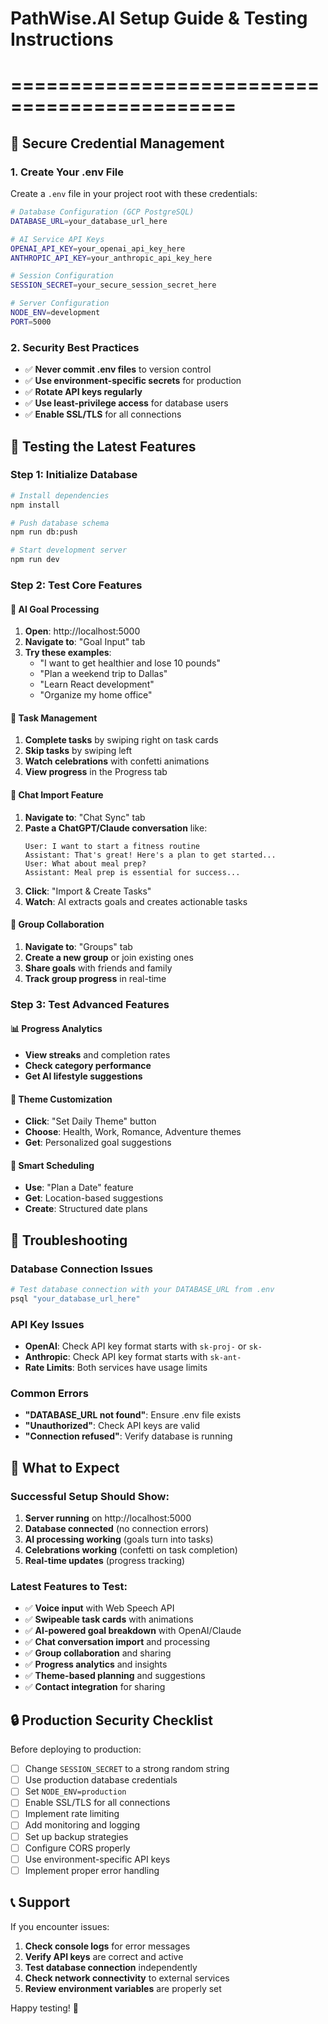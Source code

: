 # PathWise.AI Setup Guide & Testing Instructions
# =============================================

## 🔐 Secure Credential Management

### 1. Create Your .env File
Create a `.env` file in your project root with these credentials:

```bash
# Database Configuration (GCP PostgreSQL)
DATABASE_URL=your_database_url_here

# AI Service API Keys
OPENAI_API_KEY=your_openai_api_key_here
ANTHROPIC_API_KEY=your_anthropic_api_key_here

# Session Configuration
SESSION_SECRET=your_secure_session_secret_here

# Server Configuration
NODE_ENV=development
PORT=5000
```

### 2. Security Best Practices
- ✅ **Never commit .env files** to version control
- ✅ **Use environment-specific secrets** for production
- ✅ **Rotate API keys regularly**
- ✅ **Use least-privilege access** for database users
- ✅ **Enable SSL/TLS** for all connections

## 🚀 Testing the Latest Features

### Step 1: Initialize Database
```bash
# Install dependencies
npm install

# Push database schema
npm run db:push

# Start development server
npm run dev
```

### Step 2: Test Core Features

#### 🎯 AI Goal Processing
1. **Open**: http://localhost:5000
2. **Navigate to**: "Goal Input" tab
3. **Try these examples**:
   - "I want to get healthier and lose 10 pounds"
   - "Plan a weekend trip to Dallas"
   - "Learn React development"
   - "Organize my home office"

#### 📱 Task Management
1. **Complete tasks** by swiping right on task cards
2. **Skip tasks** by swiping left
3. **Watch celebrations** with confetti animations
4. **View progress** in the Progress tab

#### 🔄 Chat Import Feature
1. **Navigate to**: "Chat Sync" tab
2. **Paste a ChatGPT/Claude conversation** like:
   ```
   User: I want to start a fitness routine
   Assistant: That's great! Here's a plan to get started...
   User: What about meal prep?
   Assistant: Meal prep is essential for success...
   ```
3. **Click**: "Import & Create Tasks"
4. **Watch**: AI extracts goals and creates actionable tasks

#### 👥 Group Collaboration
1. **Navigate to**: "Groups" tab
2. **Create a new group** or join existing ones
3. **Share goals** with friends and family
4. **Track group progress** in real-time

### Step 3: Test Advanced Features

#### 📊 Progress Analytics
- **View streaks** and completion rates
- **Check category performance**
- **Get AI lifestyle suggestions**

#### 🎨 Theme Customization
- **Click**: "Set Daily Theme" button
- **Choose**: Health, Work, Romance, Adventure themes
- **Get**: Personalized goal suggestions

#### 📅 Smart Scheduling
- **Use**: "Plan a Date" feature
- **Get**: Location-based suggestions
- **Create**: Structured date plans

## 🔧 Troubleshooting

### Database Connection Issues
```bash
# Test database connection with your DATABASE_URL from .env
psql "your_database_url_here"
```

### API Key Issues
- **OpenAI**: Check API key format starts with `sk-proj-` or `sk-`
- **Anthropic**: Check API key format starts with `sk-ant-`
- **Rate Limits**: Both services have usage limits

### Common Errors
- **"DATABASE_URL not found"**: Ensure .env file exists
- **"Unauthorized"**: Check API keys are valid
- **"Connection refused"**: Verify database is running

## 🎉 What to Expect

### Successful Setup Should Show:
1. **Server running** on http://localhost:5000
2. **Database connected** (no connection errors)
3. **AI processing working** (goals turn into tasks)
4. **Celebrations working** (confetti on task completion)
5. **Real-time updates** (progress tracking)

### Latest Features to Test:
- ✅ **Voice input** with Web Speech API
- ✅ **Swipeable task cards** with animations
- ✅ **AI-powered goal breakdown** with OpenAI/Claude
- ✅ **Chat conversation import** and processing
- ✅ **Group collaboration** and sharing
- ✅ **Progress analytics** and insights
- ✅ **Theme-based planning** and suggestions
- ✅ **Contact integration** for sharing

## 🔒 Production Security Checklist

Before deploying to production:
- [ ] Change `SESSION_SECRET` to a strong random string
- [ ] Use production database credentials
- [ ] Set `NODE_ENV=production`
- [ ] Enable SSL/TLS for all connections
- [ ] Implement rate limiting
- [ ] Add monitoring and logging
- [ ] Set up backup strategies
- [ ] Configure CORS properly
- [ ] Use environment-specific API keys
- [ ] Implement proper error handling

## 📞 Support

If you encounter issues:
1. **Check console logs** for error messages
2. **Verify API keys** are correct and active
3. **Test database connection** independently
4. **Check network connectivity** to external services
5. **Review environment variables** are properly set

Happy testing! 🚀


